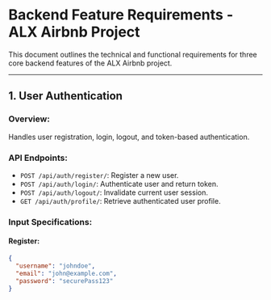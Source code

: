 # Backend Feature Requirements - ALX Airbnb Project

This document outlines the technical and functional requirements for three core backend features of the ALX Airbnb project.

---

## 1. User Authentication

### Overview:
Handles user registration, login, logout, and token-based authentication.

### API Endpoints:
- `POST /api/auth/register/`: Register a new user.
- `POST /api/auth/login/`: Authenticate user and return token.
- `POST /api/auth/logout/`: Invalidate current user session.
- `GET /api/auth/profile/`: Retrieve authenticated user profile.

### Input Specifications:
#### Register:
```json
{
  "username": "johndoe",
  "email": "john@example.com",
  "password": "securePass123"
}
